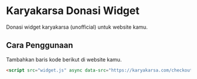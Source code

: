 # Karyakarsa Donasi Widget

Donasi widget karyakarsa (unofficial) untuk website kamu.

## Cara Penggunaan

Tambahkan baris kode berikut di website kamu.

```html
<script src="widget.js" async data-src="https://karyakarsa.com/checkout/207"></script>
```
